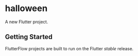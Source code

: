 # halloween

A new Flutter project.

## Getting Started

FlutterFlow projects are built to run on the Flutter _stable_ release.
